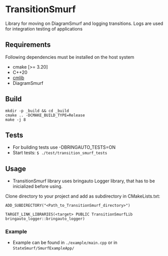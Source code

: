 # TransitionSmurf
Library for moving on DiagramSmurf and logging transitions. Logs are used for integration testing of applications

## Requirements

Following dependencies must be installed on the host system

- cmake [>= 3.20]
- C++20
- [cmlib](https://github.com/cmakelib/cmakelib)
- DiagramSmurf

## Build

```
mkdir -p _build && cd _build
cmake .. -DCMAKE_BUILD_TYPE=Release
make -j 8
```

## Tests
- For building tests use -DBRINGAUTO_TESTS=ON
- Start tests: `$ ./test/transition_smurf_tests`

## Usage
- TransitionSmurf library uses bringauto Logger library, that has to be inicialized before using.

Clone directory to your project and add as subdirectory in CMakeLists.txt:
  ```
  ADD_SUBDIRECTORY("<Path_to_TransitionSmurf_directory>")
  
  TARGET_LINK_LIBRARIES(<target> PUBLIC TransitionSmurfLib bringauto_logger::bringauto_logger)
  ```



### Example
- Example can be found in `./example/main.cpp` or in `StateSmurf/SmurfExampleApp/`